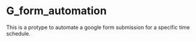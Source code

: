 # G_form_automation
This is a protype to automate a google form submission for a specific time schedule.
